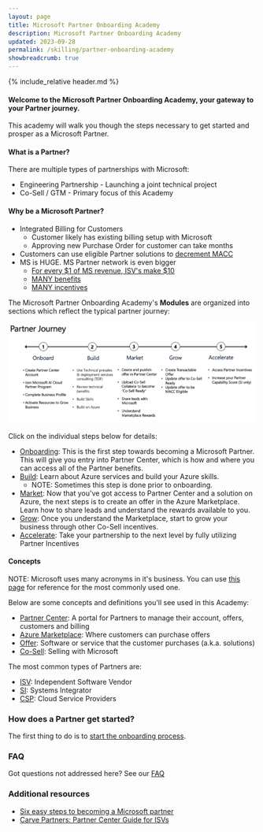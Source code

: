 ```yaml
---
layout: page
title: Microsoft Partner Onboarding Academy
description: Microsoft Partner Onboarding Academy
updated: 2023-09-28
permalink: /skilling/partner-onboarding-academy
showbreadcrumb: true
---
```

{% include_relative header.md %}

#### Welcome to the Microsoft Partner Onboarding Academy, your gateway to your Partner journey. 

This academy will walk you though the steps necessary to get started and prosper as a Microsoft Partner.

#### What is a Partner?

There are multiple types of partnerships with Microsoft:
- Engineering Partnership - Launching a joint technical project
- Co-Sell / GTM - Primary focus of this Academy

#### Why be a Microsoft Partner?

- Integrated Billing for Customers
  - Customer likely has existing billing setup with Microsoft
  - Approving new Purchase Order for customer can take months
- Customers can use eligible Partner solutions to [decrement MACC](https://learn.microsoft.com/en-us/azure/cost-management-billing/manage/track-consumption-commitment?tabs=portal)
- MS is HUGE. MS Partner network is even bigger
  - [For every $1 of MS revenue, ISV's make $10](https://blogs.partner.microsoft.com/partner/microsoft-ecosystem-value-new-data-reveals-partner-paths-to-profitability-and-growth/)
  - [MANY benefits](https://learn.microsoft.com/en-us/partner-center/manage-your-partner-network-benefits)
  - [MANY incentives](https://partner.microsoft.com/en-us/partnership/partner-incentives)

The Microsoft Partner Onboarding Academy's **Modules** are organized into sections which reflect the typical partner journey:

![](../../assets/../../assets/partner-onboarding/partner-journey.png)

Click on the individual steps below for details:

- [Onboarding](/PartnerResources/skilling/partner-onboarding-academy/onboard): This is the first step towards becoming a Microsoft Partner.  This will give you entry into Partner Center, which is how and where you can access all of the Partner benefits.
- [Build](/PartnerResources/skilling/partner-onboarding-academy/build): Learn about Azure services and build your Azure skills.
  - NOTE: Sometimes this step is done prior to onboarding.
- [Market](/PartnerResources/skilling/partner-onboarding-academy/market): Now that you've got access to Partner Center and a solution on Azure, the next steps is to create an offer in the Azure Marketplace.  Learn how to share leads and understand the rewards available to you.
- [Grow](/PartnerResources/skilling/partner-onboarding-academy/grow): Once you understand the Marketplace, start to grow your business through other Co-Sell incentives.
- [Accelerate](/PartnerResources/skilling/partner-onboarding-academy/accelerate): Take your partnership to the next level by fully utilizing Partner Incentives


#### Concepts

NOTE: Microsoft uses many acronyms in it's business.  You can use [this page](/PartnerResources/skilling/partner-onboarding-academy/acronyms) for reference for the most commonly used one.

Below are some concepts and definitions you'll see used in this Academy: 

- [Partner Center](https://learn.microsoft.com/en-us/partner-center/overview): A portal for Partners to manage their account, offers, customers and billing
- [Azure Marketplace](https://azuremarketplace.microsoft.com/en-US/): Where customers can purchase offers
- [Offer](https://learn.microsoft.com/en-us/partner-center/marketplace/publisher-guide-by-offer-type): Software or service that the customer purchases (a.k.a. solutions)
- [Co-Sell](https://en.wikipedia.org/wiki/Cross-selling): Selling with Microsoft
 
The most common types of Partners are:

- [ISV](https://en.wikipedia.org/wiki/Independent_software_vendor): Independent Software Vendor
- [SI](https://en.wikipedia.org/wiki/Systems_integrator): Systems Integrator
- [CSP](https://learn.microsoft.com/en-us/partner-center/enrolling-in-the-csp-program): Cloud Service Providers
 

### How does a Partner get started?

The first thing to do is to [start the onboarding process](/PartnerResources/skilling/partner-onboarding-academy/onboard).

### FAQ

Got questions not addressed here?  See our [FAQ](/PartnerResources/skilling/partner-onboarding-academy/faq)
### Additional resources

- [Six easy steps to becoming a Microsoft partner](https://www.microsoft.com/en-us/americas-partner-blog/2023/06/15/six-easy-steps-to-becoming-a-microsoft-partner/)
- [Carve Partners: Partner Center Guide for ISVs](https://www.linkedin.com/posts/reis-barrie-13414656_carve-partner-center-guide-for-isvs-activity-7118183761975889920-xAII/)